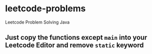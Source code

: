 # leetcode-problems
Leetcode Problem Solving Java
## Just copy the functions except `main` into your Leetcode Editor and remove `static` keyword
